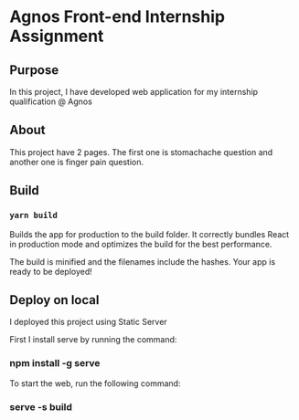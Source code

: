 # Agnos Front-end Internship Assignment

## Purpose

In this project, I have developed web application for my internship qualification @ Agnos

## About

This project have 2 pages.
The first one is stomachache question and another one is finger pain question.

## Build

### `yarn build`

Builds the app for production to the build folder.
It correctly bundles React in production mode and optimizes the build for the best performance.

The build is minified and the filenames include the hashes.
Your app is ready to be deployed!

## Deploy on local

I deployed this project using Static Server

First I install serve by running the command:

### npm install -g serve

To start the web, run the following command:

### serve -s build
